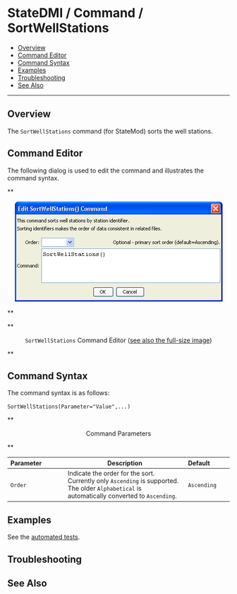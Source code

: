 # StateDMI / Command / SortWellStations #

* [Overview](#overview)
* [Command Editor](#command-editor)
* [Command Syntax](#command-syntax)
* [Examples](#examples)
* [Troubleshooting](#troubleshooting)
* [See Also](#see-also)

-------------------------

## Overview ##

The `SortWellStations` command (for StateMod)
sorts the well stations.

## Command Editor ##

The following dialog is used to edit the command and illustrates the command syntax.

**<p style="text-align: center;">
![SortWellStations](SortWellStations.png)
</p>**

**<p style="text-align: center;">
`SortWellStations` Command Editor (<a href="../SortWellStations.png">see also the full-size image</a>)
</p>**

## Command Syntax ##

The command syntax is as follows:

```text
SortWellStations(Parameter="Value",...)
```
**<p style="text-align: center;">
Command Parameters
</p>**

| **Parameter**&nbsp;&nbsp;&nbsp;&nbsp;&nbsp;&nbsp;&nbsp;&nbsp;&nbsp;&nbsp;&nbsp;&nbsp; | **Description** | **Default**&nbsp;&nbsp;&nbsp;&nbsp;&nbsp;&nbsp;&nbsp;&nbsp;&nbsp;&nbsp; |
| --------------|-----------------|----------------- |
| `Order` | Indicate the order for the sort.  Currently only `Ascending` is supported.  The older `Alphabetical` is automatically converted to `Ascending`. | `Ascending` |

## Examples ##

See the [automated tests](https://github.com/OpenCDSS/cdss-app-statedmi-test/tree/master/test/regression/commands/SortWellStations).

## Troubleshooting ##

## See Also ##

